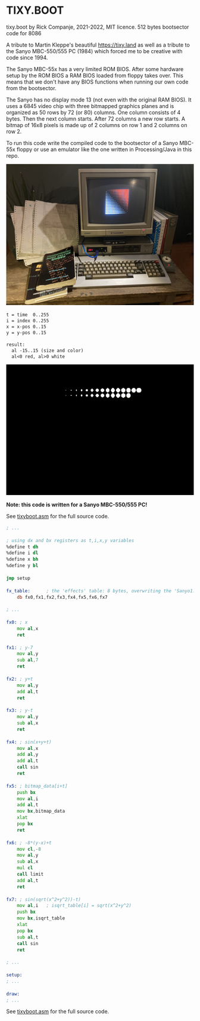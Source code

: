 # TIXY.BOOT
tixy.boot by Rick Companje, 2021-2022, MIT licence.
512 bytes bootsector code for 8086

A tribute to Martin Kleppe's beautiful https://tixy.land as well as a tribute to the Sanyo MBC-550/555 PC (1984) which forced me to be creative with code since 1994.

The Sanyo MBC-55x has a very limited ROM BIOS. After some hardware setup by the ROM BIOS a RAM BIOS loaded from floppy takes over. This means that we don't have any BIOS functions when running our own code from the bootsector. 

The Sanyo has no display mode 13 (not even with the original RAM BIOS). It uses a 6845 video chip with three bitmapped graphics planes and is organized as 50 rows by 72 (or 80) columns. One column consists of 4 bytes. Then the next column starts. After 72 columns a new row starts. A bitmap of 16x8 pixels is made up of 2 columns on row 1 and 2 columns on row 2.

To run this code write the compiled code to the bootsector of a Sanyo MBC-55x floppy or use an emulator like the one written in Processing/Java in this repo.

<img src="doc/sanyo-mbc-555-tixy.jpg" width="600">

```
t = time  0..255
i = index 0..255
x = x-pos 0..15
y = y-pos 0..15

result: 
  al -15..15 (size and color)
  al<0 red, al>0 white
```

<img src="doc/screengrab.gif">

**Note: this code is written for a Sanyo MBC-550/555 PC!**

See <a href="https://github.com/companje/Sanyo-MBC-550-555-experiments/blob/main/tixy.boot/tixyboot.asm">tixyboot.asm</a> for the full source code.

```asm
; ...

; using dx and bx registers as t,i,x,y variables
%define t dh
%define i dl
%define x bh
%define y bl

jmp setup

fx_table:      ; the 'effects' table: 8 bytes, overwriting the 'Sanyo1.2' tag
    db fx0,fx1,fx2,fx3,fx4,fx5,fx6,fx7 

; ...

fx0: ; x
    mov al,x
    ret

fx1: ; y-7
    mov al,y
    sub al,7
    ret

fx2: ; y+t
    mov al,y
    add al,t
    ret

fx3: ; y-t
    mov al,y
    sub al,x
    ret

fx4: ; sin(x+y+t)
    mov al,x
    add al,y
    add al,t
    call sin
    ret

fx5: ; bitmap_data[i+t]
    push bx
    mov al,i
    add al,t
    mov bx,bitmap_data
    xlat
    pop bx
    ret

fx6: ; -8*(y-x)+t
    mov cl,-8
    mov al,y
    sub al,x
    mul cl
    call limit
    add al,t
    ret

fx7: ; sin(sqrt(x^2+y^2))-t)
    mov al,i   ; isqrt_table[i] = sqrt(x^2+y^2)
    push bx
    mov bx,isqrt_table
    xlat
    pop bx
    sub al,t
    call sin
    ret

; ...

setup:
; ...

draw:
; ...
```

See [tixyboot.asm](tixyboot.asm) for the full source code.

